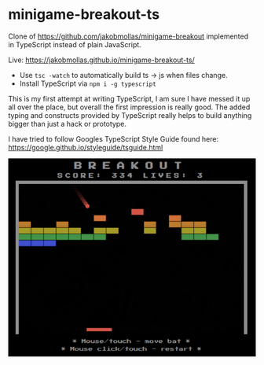 # minigame-breakout-ts

Clone of https://github.com/jakobmollas/minigame-breakout implemented in TypeScript instead of plain JavaScript.

Live: https://jakobmollas.github.io/minigame-breakout-ts/

- Use `tsc -watch` to automatically build ts -> js when files change.
- Install TypeScript via `npm i -g typescript`

This is my first attempt at writing TypeScript, I am sure I have messed it up all over the place, but overall the first impression is really good.
The added typing and constructs provided by TypeScript really helps to build anything bigger than just a hack or prototype.

I have tried to follow Googles TypeScript Style Guide found here: https://google.github.io/styleguide/tsguide.html

![screenshot](docs/screenshot.png "Game screenshot")
